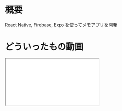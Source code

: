 # 概要

React Native, Firebase, Expo を使ってメモアプリを開発


# どういったもの動画

<div>
  <iframe src="docs/video1.mov></iframe>
</div>

<video src="docs/video1.mov"></video>

<video src="https://github.com/hrk-m/MemoApp/blob/main/docs/video1.mov"></video>


# figma

https://www.figma.com/design/BEHXzYCGCzI8tahVwgA5AH/MemoApp?node-id=66-2&node-type=canvas&t=GzO27O6mv6wsdXqY-0

# モバイル設定

- Android Studio
  - https://docs.expo.dev/workflow/android-studio-emulator/ をもとにインストールと設定
- IOS
  - XCode → Open Developer Tool → Simulator

# インフラ
[Firebase](https://console.firebase.google.com/project/memoapp-23cf7/overview?hl=ja)

# 起動
```
npm run start
```


# メモ

## Permissions

Cloud Firestore のルールに以下を設定
```
rules_version = '2';

service cloud.firestore {
  match /databases/{database}/documents {
    match /users/{userId}/memos/{memo} {
      allow read, write: if request.auth.uid == userId;
    }
  }
}
```
